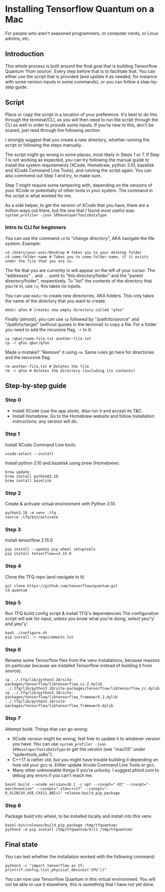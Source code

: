 # Installing Tensorflow Quantum on a Mac 
For people who aren't seasoned programmers, or computer nerds, or Linux admins, etc.
## Introduction
This whole process is built around the final goal that is building Tensorflow Quantum 'from source'. 
Every step before that is to facilitate that. You can either use the script that is provided (and update it as needed, for instance with some version inputs in some commands), or you can follow a step-by-step guide.

## Script
Place or copy the script in a location of your preference. It's best to do this through the terminal/CLI, as you will then need to
run the script through the CLI as well in order to provide some inputs. If you're new to this, don't be scared, just read through the following section.

I strongly suggest that you create a new directory, whether running the script or following the steps manually.

The script might go wrong in some places, most likely in Steps 1 or 7. If Step 1 is not working as expected, you can try
following the manual guide to install the system requirements (XCode, Homebrew, python 3.10, bazelisk and XCode Command Line Tools), 
and running the script again. You can also commend out Step 1 and try, to make sure. 

Step 7 might require some tampering with, depending on the versions of your XCode or potentially of other tools in your system. 
The command in the script is what worked for me.

As a side helper, to get the version of XCode that you have, there are a million ways out there, but the one that I found most useful
was: `system_profiler -json SPDeveloperToolsDataType
`

### Intro to CLI for beginners
You can use the command `cd` to "change directory", AKA navigate the file system. Example:
```shell
cd /Users/your-user/Desktop # Takes you to your desktop folder
cd some-folder-name # Takes you to some-folder-name, if it exists under the file that you are in.
```
The file that you are currently in will appear on the left of your cursor.
The "addresses" `.` and `..` point to "this directory/folder" and the "parent directory/folder", respectively.
To "list" the contents of the directory that you're in, use `ls`; this takes no inputs.

You can use `mkdir` to create new directories, AKA folders. This only takes the name of the directory that you want to create:
```shell
mkdir qfoo # Creates new empty directory called "qfoo"
```

Finally (almost), you can use `cp` followed by "/path/to/source" and "/path/to/target" (without quotes in the terminal) to copy a file. For a folder you need to add the recursive flag, `-r` to it:
```shell
cp /qbar/some-file.txt another-file.txt 
cp -r qfoo qbar/qfoo 
```

Made a mistake? "Remove" it using `rm`. Same rules go here for directories and the recursive flag:
```shell
rm another-file.txt # Deletes the file 
rm -r qfoo # Deletes the directory (including its contents) 
```

## Step-by-step guide
### Step 0 
- Install XCode (use the app store). Also run it and accept its T&C.
- Install Homebrew. Go to the Homebrew website and follow installation instructions; any version will do.

### Step 1
Install XCode Command Line tools:
```shell
xcode-select --install
```
Install python 3.10 and bazelisk using brew (Homebrew):
```shell
brew update
brew install python@3.10
brew install bazelisk
```

### Step 2 
Create & activate virtual environment with Python 3.10.
```shell
python3.10 -m venv .tfq
source .tfq/bin/activate
```

### Step 3
Install tensorflow 2.15.0
```shell
pip install --update pip wheel setuptools
pip install tensorflow==2.15.0
```

### Step 4 
Clone the TFQ repo (and navigate to it)
```shell
git clone https://github.com/tensorflow/quantum.git
cd quantum
```

### Step 5 
Run TFQ build config script & install TFQ's dependencies
The configuration script will ask for input, unless you know what you're doing, select yes/'y' and yes/'y'.
```shell
bash ./configure.sh
pip install -r requirements.txt
```

### Step 6
Rename some Tensorflow files from the venv installations, because reasons (in particular because we installed Tensorflow instead of building it from source).
```shell
cp ../.tfq/lib/python3.10/site-packages/tensorflow/libtensorflow_cc.2.dylib ../.tfq/lib/python3.10/site-packages/tensorflow/libtensorflow_cc.dylib
cp ../.tfq/lib/python3.10/site-packages/tensorflow/libtensorflow_framework.2.dylib ../.tfq/lib/python3.10/site-packages/tensorflow/libtensorflow_framework.dylib
```

### Step 7
Attempt build. Things that can go wrong:
- XCode version might be wrong, feel free to update it to whatever version you have. You can use `system_profiler -json SPDeveloperToolsDataType` to get the version (see "macOS" under "spdevtools_sdks").
- C++17 is rather old, but you might have trouble building it depending on how old your gcc is. Either update Xcode Command Line Tools or gcc.
- Many other unknowable things if you're unlucky. I suggest phind.com to debug any errors if you can't reach me.
```shell
bazel build --xcode_version=16.1 -c opt --cxxopt="-O3" --cxxopt="-march=native" --cxxopt="-std=c++17" --cxxopt="-D_GLIBCXX_USE_CXX11_ABI=1" release:build_pip_package
```

### Step 8
Package build into wheel, to be installed locally and install into this venv. 
```shell
bazel-bin/release/build_pip_package /tmp/tfquantum/
python3 -m pip install /tmp/tfquantum/$(ls /tmp/tfquantum)
```

## Final state
You can test whether the installation worked with the following command:
```shell
python3 -c "import tensorflow as tf; print(tf.config.list_physical_devices('CPU'))"
```

You can now use Tensorflow Quantum in this virtual environment. You will not be able to use it elsewhere, this is something that I have not yet done.